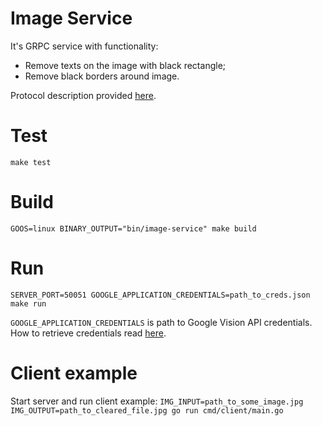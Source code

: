 # Image Service
It's GRPC service with functionality:
* Remove texts on the image with black rectangle;
* Remove black borders around image.  

Protocol description provided [here](./proto/v1/service.proto).

# Test
``
make test
``

# Build
``
GOOS=linux BINARY_OUTPUT="bin/image-service" make build
``

# Run
``
SERVER_PORT=50051 GOOGLE_APPLICATION_CREDENTIALS=path_to_creds.json make run
``

`GOOGLE_APPLICATION_CREDENTIALS` is path to Google Vision API credentials. 
How to retrieve credentials read [here](https://cloud.google.com/vision/docs/before-you-begin).  

# Client example
Start server and run client example:
``
IMG_INPUT=path_to_some_image.jpg IMG_OUTPUT=path_to_cleared_file.jpg go run cmd/client/main.go
``